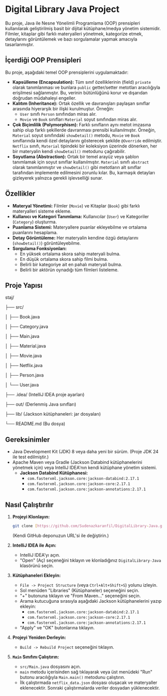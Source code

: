 # Digital Library Java Project

Bu proje, Java ile Nesne Yönelimli Programlama (OOP) prensipleri kullanılarak geliştirilmiş basit bir dijital kütüphane/medya yönetim sistemidir. Filmler, kitaplar gibi farklı materyalleri yönetmek, kategorize etmek, detaylarını görüntülemek ve bazı sorgulamalar yapmak amacıyla tasarlanmıştır.

## İçerdiği OOP Prensipleri

Bu proje, aşağıdaki temel OOP prensiplerini uygulamaktadır:

* **Kapsülleme (Encapsulation):** Tüm sınıf özelliklerinin (field) `private` olarak tanımlanması ve bunlara `public` getter/setter metotları aracılığıyla erişilmesi sağlanmıştır. Bu, verinin bütünlüğünü korur ve dışarıdan doğrudan müdahaleyi engeller.
* **Kalıtım (Inheritance):** Ortak özellik ve davranışları paylaşan sınıflar arasında hiyerarşik bir ilişki kurulmuştur. Örneğin:
    * `User` sınıfı `Person` sınıfından miras alır.
    * `Movie` ve `Book` sınıfları `Material` soyut sınıfından miras alır.
* **Çok Biçimlilik (Polymorphism):** Farklı sınıfların aynı metot imzasına sahip olup farklı şekillerde davranması prensibi kullanılmıştır. Örneğin, `Material` soyut sınıfındaki `showDetail()` metodu, `Movie` ve `Book` sınıflarında kendi özel detaylarını gösterecek şekilde `@Override` edilmiştir. `Netflix` sınıfı, `Material` tipindeki bir koleksiyon üzerinde dönerken, her bir materyalin kendi `showDetail()` metodunu çağırabilir.
* **Soyutlama (Abstraction):** Ortak bir temel arayüz veya şablon tanımlamak için soyut sınıflar kullanılmıştır. `Material` sınıfı `abstract` olarak tanımlanmıştır ve `showDetail()` gibi metotların alt sınıflar tarafından implemente edilmesini zorunlu kılar. Bu, karmaşık detayları gizleyerek yalnızca gerekli işlevselliği sunar.

## Özellikler

* **Materyal Yönetimi:** Filmler (`Movie`) ve Kitaplar (`Book`) gibi farklı materyalleri sisteme ekleme.
* **Kullanıcı ve Kategori Tanımlama:** Kullanıcılar (`User`) ve Kategoriler (`Category`) oluşturma.
* **Puanlama Sistemi:** Materyallere puanlar ekleyebilme ve ortalama puanlarını hesaplama.
* **Detay Görüntüleme:** Her materyalin kendine özgü detaylarını (`showDetail()`) görüntüleyebilme.
* **Sorgulama Fonksiyonları:**
    * En yüksek ortalama skora sahip materyali bulma.
    * En düşük ortalama skora sahip filmi bulma.
    * Belirli bir kategoriye ait en pahalı materyali bulma.
    * Belirli bir aktörün oynadığı tüm filmleri listeleme.

## Proje Yapısı
staj/

├── src/

│   ├── Book.java

│   ├── Category.java

│   ├── Main.java

│   ├── Material.java

│   ├── Movie.java

│   ├── Netflix.java

│   ├── Person.java

│   └── User.java

├── .idea/                 (IntelliJ IDEA proje ayarları)

├── out/                   (Derlenmiş Java sınıfları)

├── lib/                   (Jackson kütüphaneleri: jar dosyaları)

└── README.md              (Bu dosya)

## Gereksinimler

* Java Development Kit (JDK) 8 veya daha yeni bir sürüm. (Proje JDK 24 ile test edilmiştir.)
* Apache Maven veya Gradle (Jackson Databind kütüphanelerini yönetmek için) veya IntelliJ IDEA'nın kendi kütüphane yönetim sistemi.
    * **Jackson Databind Kütüphanesi:**
        * `com.fasterxml.jackson.core:jackson-databind:2.17.1`
        * `com.fasterxml.jackson.core:jackson-core:2.17.1`
        * `com.fasterxml.jackson.core:jackson-annotations:2.17.1`

## Nasıl Çalıştırılır

1.  **Projeyi Klonlayın:**
    ```bash
    git clone [https://github.com/Sudenazkaranfil/DigitalLibrary-Java.git](https://github.com/Sudenazkaranfil/DigitalLibrary-Java.git)
    ```
    (Kendi GitHub deponuzun URL'si ile değiştirin.)

2.  **IntelliJ IDEA ile Açın:**
    * IntelliJ IDEA'yı açın.
    * "Open" (Aç) seçeneğini tıklayın ve klonladığınız `DigitalLibrary-Java` klasörünü seçin.

3.  **Kütüphaneleri Ekleyin:**
    * `File -> Project Structure` (veya `Ctrl+Alt+Shift+S`) yolunu izleyin.
    * Sol menüden "Libraries" (Kütüphaneler) seçeneğini seçin.
    * "+" butonuna tıklayın ve "From Maven..." seçeneğini seçin.
    * Arama kutucuğuna sırasıyla aşağıdaki Jackson kütüphanelerini yazıp ekleyin:
        * `com.fasterxml.jackson.core:jackson-databind:2.17.1`
        * `com.fasterxml.jackson.core:jackson-core:2.17.1`
        * `com.fasterxml.jackson.core:jackson-annotations:2.17.1`
    * "Apply" ve "OK" butonlarına tıklayın.

4.  **Projeyi Yeniden Derleyin:**
    * `Build -> Rebuild Project` seçeneğini tıklayın.

5.  **`Main` Sınıfını Çalıştırın:**
    * `src/Main.java` dosyasını açın.
    * `main` metodu içerisinden sağ tıklayarak veya üst menüdeki "Run" butonu aracılığıyla `Main.main()` metodunu çalıştırın.
    * İlk çalıştırmada `netflix_data.json` dosyası oluşacak ve materyaller eklenecektir. Sonraki çalıştırmalarda veriler dosyadan yüklenecektir.
